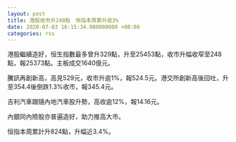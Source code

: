 ```yaml
---
layout: post
title: 港股收市升248點　恒指本周累升逾3%
date: 2020-07-03 16:15:34.000000000 +08:00
categories: rss
---
```


港股繼續造好，恒生指數最多曾升329點，升至25453點，收市升幅收窄至248點，報25373點。主板成交1640億元。

騰訊再創新高，高見529元，收市升逾1%，報524.5元。港交所創新高後回吐，升至354.4後倒跌1.3%收市，報345.4元。

吉利汽車跟隨內地汽車股升勢，高收逾12%，報14.16元。

內銀同內險股亦普遍造好，助力推高大市。

恒指本周累計升824點，升幅近3.4%。
